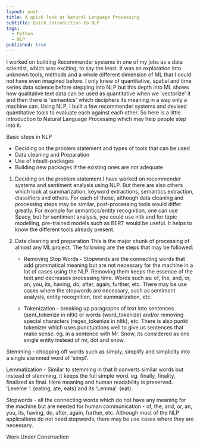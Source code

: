 ```yaml
---
layout: post
title: A quick look at Natural Language Processing
subtitle: Quick introduction to NLP 
tags:
  - Python
  - NLP
published: true
---
```


I worked on building Recommender systems in one of my jobs as a data scientist, which was exciting, to say the least. It was an exploration into unknown tools, methods and a whole different dimension of ML that I could not have even imagined before. I only knew of quantitative, spatial and time series data science before stepping into NLP but this depth into ML shows how qualitative text data can be used as quantitative when we 'vectorize' it and then there is 'semantics' which deciphers its meaning in a way only a machine can. Using NLP, I built a few recommender systems and devised quantitative tools to evaluate each against each other. So here is a little introduction to Natural Language Processing which may help people step into it. 

Basic steps in NLP

 - Deciding on the problem statement and types of tools that can be used
 - Data cleaning and Preparation
 - Use of inbuilt-packages
 - Building new packages if the existing ones are not adequate

1. Deciding on the problem statement
     I have worked on recommender systems and sentiment analysis using NLP. But there are also others which look at summarization, keyword extractions, semantics extraction, classifiers and others. For each of these, although data cleaning and processing steps may be similar, post-processing tools would differ greatly. For example for semantics/entity recognition, one can use Spacy, but for sentiment analysis, you could use nltk and for topic modelling, pre-trained models such as BERT would be useful. It helps to know the different tools already present.

2. Data cleaning and preparation
     This is the major chunk of processing of almost any ML project. The following are the steps that may be followed:
   
   - Removing Stop Words - Stopwords are the connecting words that add grammatical meaning but are not necessary for the machine in a lot of cases using the NLP. Removing them keeps the essence of the text and decreases processing time. Words such as: of, the, and, or, an, you, its, having, do, after, again, further, etc. There may be use cases where the stopwords are necessary, such as sentiment analysis, entity recognition, text summarization, etc. 
  
   - Tokenization - breaking up paragraphs of text into sentences (sent_tokenize in nltk) or words (word_tokenize) and/or removing special characters (regex_tokenize in nltk), etc. There is also punkt tokenizer which uses punctuations well to give us sentences that make sense. eg. in a sentence with Mr. Snow, its considered as one single entity instead of mr, dot and snow. 

Stemming - chopping off words such as simply, simplify and simplicity into a single stemmed word of 'simpl'. 

Lemmatization - Similar to stemming in that it converts similar words but instead of stemming, it keeps the full simple word. eg. finally, finality, finalized as final. Here meaning and human readability is preserved. ‘Lexeme ': {eating, ate, eats} and its 'Lemma’: {eat}. 

Stopwords - all the connecting words which do not have any meaning for the machine but are needed for human communication - of, the, and, or, an, you, its, having, do, after, again, further, etc. Although most of the NLP applications do not need stopwords, there may be use cases where they are necessary.




Work Under Construction




   
